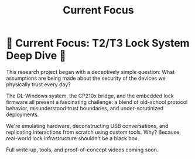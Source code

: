 ﻿---
layout: default
title: Current Focus
permalink: /current/
---


# 🔬 Current Focus: T2/T3 Lock System Deep Dive 🔬


This research project began with a deceptively simple question: What assumptions are being made about the security of the devices we physically trust every day?


The DL-Windows system, the CP210x bridge, and the embedded lock firmware all present a fascinating challenge: a blend of old-school protocol behavior, misunderstood trust boundaries, and under-scrutinized deployments.


We're emulating hardware, deconstructing USB conversations, and replicating interactions from scratch using custom tools. Why? Because real-world lock infrastructure shouldn't be a black box.


Full write-up, tools, and proof-of-concept videos coming soon.
